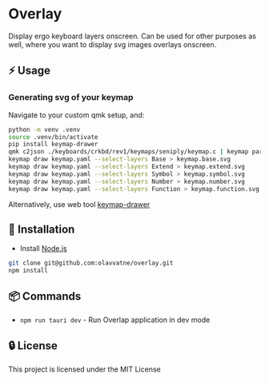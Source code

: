 # Overlay

Display ergo keyboard layers onscreen. Can be used for other purposes as well, where you want to display svg images overlays onscreen.

## ⚡ Usage

### Generating svg of your keymap

Navigate to your custom qmk setup, and:

```bash
python -m venv .venv 
source .venv/bin/activate
pip install keymap-drawer
qmk c2json ./keyboards/crkbd/rev1/keymaps/seniply/keymap.c | keymap parse --layer-names Base Extend Symbol Number Function  -c 12 -q - > keymap.yaml
keymap draw keymap.yaml --select-layers Base > keymap.base.svg
keymap draw keymap.yaml --select-layers Extend > keymap.extend.svg
keymap draw keymap.yaml --select-layers Symbol > keymap.symbol.svg
keymap draw keymap.yaml --select-layers Number > keymap.number.svg
keymap draw keymap.yaml --select-layers Function > keymap.function.svg
```

Alternatively, use web tool [keymap-drawer](https://keymap-drawer.streamlit.app/)

## 🔌 Installation

* Install [Node.js](https://nodejs.org/en/)

```bash
git clone git@github.com:olavvatne/overlay.git
npm install
```

## 📦 Commands

* `npm run tauri dev` - Run Overlap application in dev mode

## 🔒 License

This project is licensed under the MIT License

